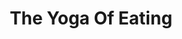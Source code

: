 ---
title: "The Yoga Of Eating"
description: '"We are what we eat, but more importantly, we are how we eat."'
publishDate: 2022-08-15
authors: "Charles Eisenstein"
categories: ["self-mastery & growth"]
status: 🟢
cover: "images/reading/the-yoga-of-eating.jpg"
---